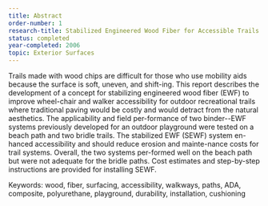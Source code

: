 ```yaml
---
title: Abstract
order-number: 1
research-title: Stabilized Engineered Wood Fiber for Accessible Trails
status: completed
year-completed: 2006
topic: Exterior Surfaces
---
```


Trails made with wood chips are difficult for those who use mobility aids because the surface is soft, uneven, and shift-ing. This report describes the development of a concept for stabilizing engineered wood fiber (EWF) to improve wheel-chair and walker accessibility for outdoor recreational trails where traditional paving would be costly and would detract from the natural aesthetics. The applicability and field per-formance of two binder--EWF systems previously developed for an outdoor playground were tested on a beach path and two bridle trails. The stabilized EWF (SEWF) system en-hanced accessibility and should reduce erosion and mainte-nance costs for trail systems. Overall, the two systems per-formed well on the beach path but were not adequate for the bridle paths. Cost estimates and step-by-step instructions are provided for installing SEWF.

Keywords: wood, fiber, surfacing, accessibility, walkways, paths, ADA, composite, polyurethane, playground, durability, installation, cushioning
